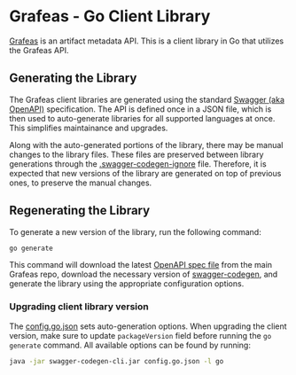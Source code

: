 # Grafeas - Go Client Library

[Grafeas](https://github.com/grafeas/grafeas) is an artifact metadata API.
This is a client library in Go that utilizes the Grafeas API.

## Generating the Library

The Grafeas client libraries are generated using the standard [Swagger (aka OpenAPI)](https://swagger.io/) specification.
The API is defined once in a JSON file, which is then used to auto-generate libraries for all supported languages at once.
This simplifies maintainance and upgrades.

Along with the auto-generated portions of the library, there may be manual changes to the library files.
These files are preserved between library generations through the [.swagger-codegen-ignore](../0.1.0/.swagger-codegen-ignore) file.
Therefore, it is expected that new versions of the library are generated on top of previous ones, to preserve the manual changes.

## Regenerating the Library

To generate a new version of the library, run the following command:

```bash
go generate
```

This command will download the latest [OpenAPI spec file](https://github.com/grafeas/grafeas/blob/master/proto/v1beta1/swagger/grafeas.swagger.json) from the main Grafeas repo, download the necessary version of
[swagger-codegen](https://github.com/swagger-api/swagger-codegen), and generate the library using the appropriate configuration options.

### Upgrading client library version

The [config.go.json](config.go.json) sets auto-generation options.
When upgrading the client version, make sure to update `packageVersion` field
before running the `go generate` command. All available options can be found by
running:

```bash
java -jar swagger-codegen-cli.jar config.go.json -l go
```
